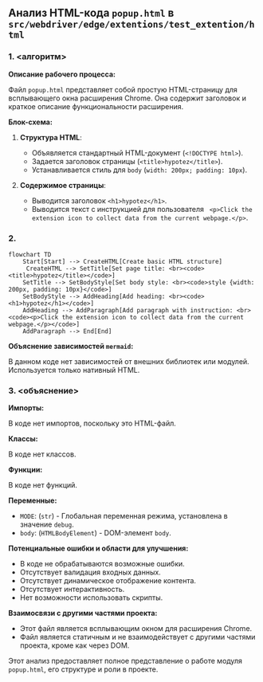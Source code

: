 ## Анализ HTML-кода `popup.html` в `src/webdriver/edge/extentions/test_extention/html`

### 1. <алгоритм>

**Описание рабочего процесса:**

Файл `popup.html` представляет собой простую HTML-страницу для всплывающего окна расширения Chrome. Она содержит заголовок и краткое описание функциональности расширения.

**Блок-схема:**

1.  **Структура HTML**:
    *   Объявляется стандартный HTML-документ (`<!DOCTYPE html>`).
    *   Задается заголовок страницы (`<title>hypotez</title>`).
    *  Устанавливается стиль для `body` (`width: 200px; padding: 10px`).

2.  **Содержимое страницы**:
    *   Выводится заголовок `<h1>hypotez</h1>`.
    *  Выводится текст с инструкцией для пользователя ` <p>Click the extension icon to collect data from the current webpage.</p>`.

### 2. <mermaid>

```mermaid
flowchart TD
    Start[Start] --> CreateHTML[Create basic HTML structure]
     CreateHTML --> SetTitle[Set page title: <br><code><title>hypotez</title></code>]
    SetTitle --> SetBodyStyle[Set body style: <br><code>style {width: 200px, padding: 10px}</code>]
    SetBodyStyle --> AddHeading[Add heading: <br><code><h1>hypotez</h1></code>]
    AddHeading --> AddParagraph[Add paragraph with instruction: <br><code><p>Click the extension icon to collect data from the current webpage.</p></code>]
    AddParagraph --> End[End]
```

**Объяснение зависимостей `mermaid`:**

В данном коде нет зависимостей от внешних библиотек или модулей. Используется только нативный HTML.

### 3. <объяснение>

**Импорты:**

В коде нет импортов, поскольку это HTML-файл.

**Классы:**

В коде нет классов.

**Функции:**

В коде нет функций.

**Переменные:**

*   `MODE`: (`str`) - Глобальная переменная режима, установлена в значение `debug`.
*   `body`: (`HTMLBodyElement`) - DOM-элемент `body`.

**Потенциальные ошибки и области для улучшения:**

*   В коде не обрабатываются возможные ошибки.
*   Отсутствует валидация входных данных.
*    Отсутствует динамическое отображение контента.
*   Отсутствует интерактивность.
*   Нет возможности использовать скрипты.

**Взаимосвязи с другими частями проекта:**

*   Этот файл является всплывающим окном для расширения Chrome.
*   Файл является статичным и не взаимодействует с другими частями проекта, кроме как через DOM.

Этот анализ предоставляет полное представление о работе модуля `popup.html`, его структуре и роли в проекте.
